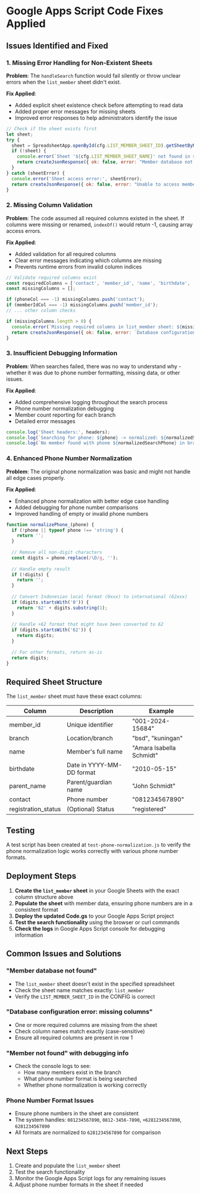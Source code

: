 # Google Apps Script Code Fixes Applied

## Issues Identified and Fixed

### 1. Missing Error Handling for Non-Existent Sheets

**Problem**: The `handleSearch` function would fail silently or throw unclear errors when the `list_member` sheet didn't exist.

**Fix Applied**:
- Added explicit sheet existence check before attempting to read data
- Added proper error messages for missing sheets
- Improved error responses to help administrators identify the issue

```javascript
// Check if the sheet exists first
let sheet;
try {
  sheet = SpreadsheetApp.openById(cfg.LIST_MEMBER_SHEET_ID).getSheetByName(cfg.LIST_MEMBER_SHEET_NAME);
  if (!sheet) {
    console.error(`Sheet '${cfg.LIST_MEMBER_SHEET_NAME}' not found in spreadsheet ${cfg.LIST_MEMBER_SHEET_ID}`);
    return createJsonResponse({ ok: false, error: "Member database not found. Please contact administrator." }, 500);
  }
} catch (sheetError) {
  console.error('Sheet access error:', sheetError);
  return createJsonResponse({ ok: false, error: "Unable to access member database. Please contact administrator." }, 500);
}
```

### 2. Missing Column Validation

**Problem**: The code assumed all required columns existed in the sheet. If columns were missing or renamed, `indexOf()` would return -1, causing array access errors.

**Fix Applied**:
- Added validation for all required columns
- Clear error messages indicating which columns are missing
- Prevents runtime errors from invalid column indices

```javascript
// Validate required columns exist
const requiredColumns = ['contact', 'member_id', 'name', 'birthdate', 'parent_name', 'branch'];
const missingColumns = [];

if (phoneCol === -1) missingColumns.push('contact');
if (memberIdCol === -1) missingColumns.push('member_id');
// ... other column checks

if (missingColumns.length > 0) {
  console.error(`Missing required columns in list_member sheet: ${missingColumns.join(', ')}`);
  return createJsonResponse({ ok: false, error: `Database configuration error: missing columns ${missingColumns.join(', ')}` }, 500);
}
```

### 3. Insufficient Debugging Information

**Problem**: When searches failed, there was no way to understand why - whether it was due to phone number formatting, missing data, or other issues.

**Fix Applied**:
- Added comprehensive logging throughout the search process
- Phone number normalization debugging
- Member count reporting for each branch
- Detailed error messages

```javascript
console.log('Sheet headers:', headers);
console.log(`Searching for phone: ${phone} -> normalized: ${normalizedSearchPhone} in branch: ${branch}`);
console.log(`No member found with phone ${normalizedSearchPhone} in branch ${branch}. Total members in branch: ${foundMembers}`);
```

### 4. Enhanced Phone Number Normalization

**Problem**: The original phone normalization was basic and might not handle all edge cases properly.

**Fix Applied**:
- Enhanced phone normalization with better edge case handling
- Added debugging for phone number comparisons
- Improved handling of empty or invalid phone numbers

```javascript
function normalizePhone_(phone) {
  if (!phone || typeof phone !== 'string') {
    return '';
  }
  
  // Remove all non-digit characters
  const digits = phone.replace(/\D/g, '');
  
  // Handle empty result
  if (!digits) {
    return '';
  }
  
  // Convert Indonesian local format (0xxx) to international (62xxx)
  if (digits.startsWith('0')) {
    return '62' + digits.substring(1);
  }
  
  // Handle +62 format that might have been converted to 62
  if (digits.startsWith('62')) {
    return digits;
  }
  
  // For other formats, return as-is
  return digits;
}
```

## Required Sheet Structure

The `list_member` sheet must have these exact columns:

| Column | Description | Example |
|--------|-------------|----------|
| member_id | Unique identifier | "001-2024-15684" |
| branch | Location/branch | "bsd", "kuningan" |
| name | Member's full name | "Amara Isabella Schmidt" |
| birthdate | Date in YYYY-MM-DD format | "2010-05-15" |
| parent_name | Parent/guardian name | "John Schmidt" |
| contact | Phone number | "081234567890" |
| registration_status | (Optional) Status | "registered" |

## Testing

A test script has been created at `test-phone-normalization.js` to verify the phone normalization logic works correctly with various phone number formats.

## Deployment Steps

1. **Create the `list_member` sheet** in your Google Sheets with the exact column structure above
2. **Populate the sheet** with member data, ensuring phone numbers are in a consistent format
3. **Deploy the updated Code.gs** to your Google Apps Script project
4. **Test the search functionality** using the browser or curl commands
5. **Check the logs** in Google Apps Script console for debugging information

## Common Issues and Solutions

### "Member database not found"
- The `list_member` sheet doesn't exist in the specified spreadsheet
- Check the sheet name matches exactly: `list_member`
- Verify the `LIST_MEMBER_SHEET_ID` in the CONFIG is correct

### "Database configuration error: missing columns"
- One or more required columns are missing from the sheet
- Check column names match exactly (case-sensitive)
- Ensure all required columns are present in row 1

### "Member not found" with debugging info
- Check the console logs to see:
  - How many members exist in the branch
  - What phone number format is being searched
  - Whether phone normalization is working correctly

### Phone Number Format Issues
- Ensure phone numbers in the sheet are consistent
- The system handles: `081234567890`, `0812-3456-7890`, `+6281234567890`, `6281234567890`
- All formats are normalized to `6281234567890` for comparison

## Next Steps

1. Create and populate the `list_member` sheet
2. Test the search functionality
3. Monitor the Google Apps Script logs for any remaining issues
4. Adjust phone number formats in the sheet if needed